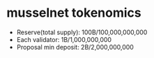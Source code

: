 # musselnet tokenomics

- Reserve(total supply): 100B/100,000,000,000
- Each validator: 1B/1,000,000,000
- Proposal min deposit: 2B/2,000,000,000